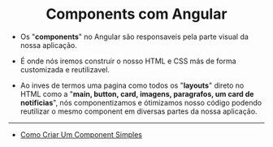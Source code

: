 <h1 align="center">Components com Angular</h1>

  - Os "**components**" no Angular são responsaveis pela parte visual da nossa aplicação.

  - É onde nós iremos construir o nosso HTML e CSS más de forma customizada e reutilizavel.
  
  - Ao inves de termos uma pagina como todos os "**layouts**" direto no HTML como a "**main, button, card, imagens, paragrafos, um card de notificias**", nós componentizamos e ótimizamos nosso código podendo reutilizar o mesmo component em diversas partes da nossa aplicação.

___
- [Como Criar Um Component Simples](https://github.com/henferreirapro/estudos-angular/blob/3-components-angular/criar-component.md)